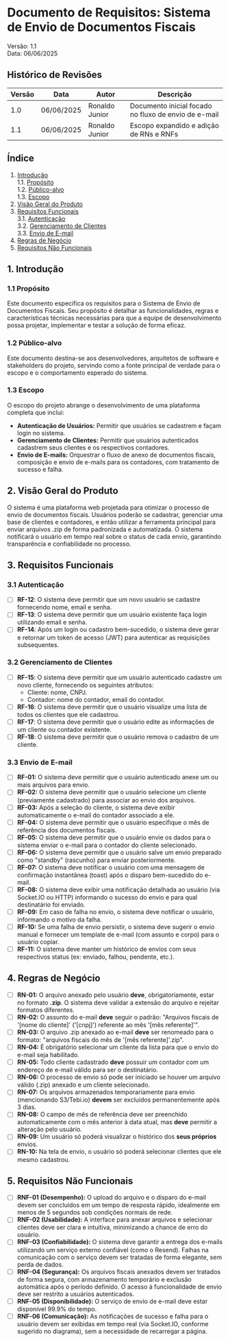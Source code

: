 # **Documento de Requisitos: Sistema de Envio de Documentos Fiscais**

Versão: 1.1  
Data: 06/06/2025

## **Histórico de Revisões**

| Versão | Data | Autor | Descrição |
| ------ | ---- | ----- | --------- |
| 1.0 | 06/06/2025 | Ronaldo Junior | Documento inicial focado no fluxo de envio de e-mail |
| 1.1 | 06/06/2025 | Ronaldo Junior | Escopo expandido e adição de RNs e RNFs |

## **Índice**

1. [Introdução](#1-propósito)  
   1.1. [Propósito](#11-propósito)   
   1.2. [Público-alvo](#12-público-alvo)    
   1.3. [Escopo](#13-escopo)  
2. [Visão Geral do Produto](#2-visão-geral-do-produto)  
3. [Requisitos Funcionais](#3-requisitos-funcionais)    
   3.1. [Autenticação](#31-autenticação)       
   3.2. [Gerenciamento de Clientes](#32-gerenciamento-de-clientes)    
   3.3. [Envio de E-mail](#33-envio-de-e-mail)
4. [Regras de Negócio](#4-regras-de-negócio)  
5. [Requisitos Não Funcionais](#5-requisitos-não-funcionais)

## **1. Introdução**

### **1.1 Propósito**

Este documento especifica os requisitos para o Sistema de Envio de Documentos Fiscais. Seu propósito é detalhar as funcionalidades, regras e características técnicas necessárias para que a equipe de desenvolvimento possa projetar, implementar e testar a solução de forma eficaz.

### **1.2 Público-alvo**

Este documento destina-se aos desenvolvedores, arquitetos de software e stakeholders do projeto, servindo como a fonte principal de verdade para o escopo e o comportamento esperado do sistema.

### **1.3 Escopo**

O escopo do projeto abrange o desenvolvimento de uma plataforma completa que inclui:

* **Autenticação de Usuários:** Permitir que usuários se cadastrem e façam login no sistema.  
* **Gerenciamento de Clientes:** Permitir que usuários autenticados cadastrem seus clientes e os respectivos contadores.  
* **Envio de E-mails:** Orquestrar o fluxo de anexo de documentos fiscais, composição e envio de e-mails para os contadores, com tratamento de sucesso e falha.

## **2. Visão Geral do Produto**

O sistema é uma plataforma web projetada para otimizar o processo de envio de documentos fiscais. Usuários poderão se cadastrar, gerenciar uma base de clientes e contadores, e então utilizar a ferramenta principal para enviar arquivos .zip de forma padronizada e automatizada. O sistema notificará o usuário em tempo real sobre o status de cada envio, garantindo transparência e confiabilidade no processo.

## **3. Requisitos Funcionais**

### **3.1 Autenticação**

- [ ] **RF-12**: O sistema deve permitir que um novo usuário se cadastre fornecendo nome, email e senha.
- [ ] **RF-13**: O sistema deve permitir que um usuário existente faça login utilizando email e senha.
- [ ] **RF-14**: Após um login ou cadastro bem-sucedido, o sistema deve gerar e retornar um token de acesso (JWT) para autenticar as requisições subsequentes.

### **3.2 Gerenciamento de Clientes**

- [ ] **RF-15**: O sistema deve permitir que um usuário autenticado cadastre um novo cliente, fornecendo os seguintes atributos:
  - Cliente: nome, CNPJ.
  - Contador: nome do contador, email do contador.
- [ ] **RF-16**: O sistema deve permitir que o usuário visualize uma lista de todos os clientes que ele cadastrou.
- [ ] **RF-17**: O sistema deve permitir que o usuário edite as informações de um cliente ou contador existente.
- [ ] **RF-18**: O sistema deve permitir que o usuário remova o cadastro de um cliente.

### **3.3 Envio de E-mail**

- [ ] **RF-01:** O sistema deve permitir que o usuário autenticado anexe um ou mais arquivos para envio.  
- [ ] **RF-02:** O sistema deve permitir que o usuário selecione um cliente (previamente cadastrado) para associar ao envio dos arquivos.  
- [ ] **RF-03:** Após a seleção do cliente, o sistema deve exibir automaticamente o e-mail do contador associado a ele.  
- [ ] **RF-04:** O sistema deve permitir que o usuário especifique o mês de referência dos documentos fiscais.  
- [ ] **RF-05:** O sistema deve permitir que o usuário envie os dados para o sistema enviar o  e-mail para o contador do cliente selecionado.  
- [ ] **RF-06:** O sistema deve permitir que o usuário salve um envio preparado como "standby" (rascunho) para enviar posteriormente.  
- [ ] **RF-07:** O sistema deve notificar o usuário com uma mensagem de confirmação instantânea (toast) após o disparo bem-sucedido do e-mail.  
- [ ] **RF-08:** O sistema deve exibir uma notificação detalhada ao usuário (via Socket.IO ou HTTP) informando o sucesso do envio e para qual destinatário foi enviado.  
- [ ] **RF-09:** Em caso de falha no envio, o sistema deve notificar o usuário, informando o motivo da falha.  
- [ ] **RF-10:** Se uma falha de envio persistir, o sistema deve sugerir o envio manual e fornecer um template de e-mail (com assunto e corpo) para o usuário copiar.  
- [ ] **RF-11:** O sistema deve manter um histórico de envios com seus respectivos status (ex: enviado, falhou, pendente, etc.).

## **4. Regras de Negócio**

* [ ] **RN-01:** O arquivo anexado pelo usuário **deve**, obrigatoriamente, estar no formato **.zip**. O sistema deve validar a extensão do arquivo e rejeitar formatos diferentes.  
* [ ] **RN-02:** O assunto do e-mail **deve** seguir o padrão: "Arquivos fiscais de '[nome do cliente]' ('[cnpj]') referente ao mês '[mês referente]'".  
* [ ] **RN-03:** O arquivo .zip anexado ao e-mail **deve** ser renomeado para o formato: "arquivos fiscais do mês de '[mês referente]'.zip".  
* [ ] **RN-04:** É obrigatório selecionar um cliente da lista para que o envio do e-mail seja habilitado.  
* [ ] **RN-05:** Todo cliente cadastrado **deve** possuir um contador com um endereço de e-mail válido para ser o destinatário.  
* [ ] **RN-06:** O processo de envio só pode ser iniciado se houver um arquivo válido (.zip) anexado e um cliente selecionado.  
* [ ] **RN-07:** Os arquivos armazenados temporariamente para envio (mencionando S3/Tebi.io) **devem** ser excluídos permanentemente após 3 dias.  
* [ ] **RN-08:** O campo de mês de referência deve ser preenchido automaticamente com o mês anterior à data atual, mas **deve** permitir a alteração pelo usuário.  
* [ ] **RN-09:** Um usuário só poderá visualizar o histórico dos **seus próprios** envios.  
* [ ] **RN-10:** Na tela de envio, o usuário só poderá selecionar clientes que ele mesmo cadastrou.

## **5. Requisitos Não Funcionais**

* [ ] **RNF-01 (Desempenho):** O upload do arquivo e o disparo do e-mail devem ser concluídos em um tempo de resposta rápido, idealmente em menos de 5 segundos sob condições normais de rede.  
* [ ] **RNF-02 (Usabilidade):** A interface para anexar arquivos e selecionar clientes deve ser clara e intuitiva, minimizando a chance de erro do usuário.  
* [ ] **RNF-03 (Confiabilidade):** O sistema deve garantir a entrega dos e-mails utilizando um serviço externo confiável (como o Resend). Falhas na comunicação com o serviço devem ser tratadas de forma elegante, sem perda de dados.  
* [ ] **RNF-04 (Segurança):** Os arquivos fiscais anexados devem ser tratados de forma segura, com armazenamento temporário e exclusão automática após o período definido. O acesso à funcionalidade de envio deve ser restrito a usuários autenticados.  
* [ ] **RNF-05 (Disponibilidade):** O serviço de envio de e-mail deve estar disponível 99.9% do tempo.  
* [ ] **RNF-06 (Comunicação):** As notificações de sucesso e falha para o usuário devem ser exibidas em tempo real (via Socket.IO, conforme sugerido no diagrama), sem a necessidade de recarregar a página.